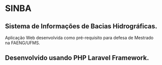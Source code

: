 # SINBA

## Sistema de Informações de Bacias Hidrográficas.

Aplicação Web desenvolvida como pré-requisito para defesa de Mestrado na FAENG/UFMS.

## Desenvolvido usando PHP Laravel Framework. 

